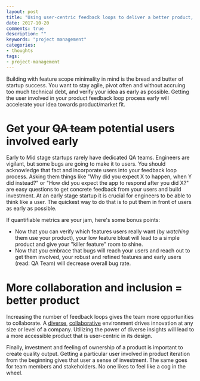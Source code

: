 ```yaml
---
layout: post
title: "Using user-centric feedback loops to deliver a better product, faster."
date: 2017-10-20
comments: true
description: ""
keywords: "project management"
categories:
- thoughts
tags:
- project-management
---
```



Building with feature scope minimality in mind is the bread and butter of startup success. You want to stay agile, pivot often and without accruing too much technical debt, and verify your idea as early as possible. Getting the user involved in your product feedback loop process early will accelerate your idea towards product/market fit.


# Get your ~~QA team~~ potential users involved early
Early to Mid stage startups rarely have dedicated QA teams. Engineers are vigilant, but some bugs are going to make it to users. You should acknowledge that fact and incorporate users into your feedback loop process. Asking them things like "Why did you expect X to happen, when Y did instead?" or "How did you expect the app to respond after you did X?" are easy questions to get concrete feedback from your users and build investment. At an early stage startup it is crucial for engineers to be able to think like a user. The quickest way to do that is to put them in front of users as early as possible.

If quantifiable metrics are your jam, here's some bonus points:

- Now that you can verify which features users really want (by _watching_ them use your product), your low feature bloat will lead to a simple product and give your "killer feature" room to shine.
- Now that you embrace that bugs will reach your users and reach out to get them involved, your robust and refined features and early users (read: QA Team) will decrease overall bug rate.


# More collaboration and inclusion = better product
Increasing the number of feedback loops gives the team more opportunities to collaborate. A [diverse](https://hbr.org/2013/12/how-diversity-can-drive-innovation), [collaborative](http://www.ey.com/Publication/vwLUAssets/ey-is-collaboration-the-new-innovation/$FILE/ey-is-collaboration-the-new-innovation.pdf) environment drives innovation at any size or level of a company. Utilizing the power of diverse insights will lead to a more accessible product that is user-centric in its design.

Finally, investment and feeling of ownership of a product is important to create quality output. Getting a particular user involved in product iteration from the beginning gives that user a sense of investment. The same goes for team members and stakeholders. No one likes to feel like a cog in the wheel.